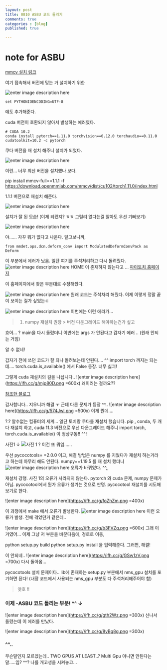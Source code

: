 ```yaml
---
layout: post
title: 0810 ASBU 코드 돌리기
comments: true
categories : [blog]
published: true

---
```


# note for ASBU

[mmcv 설치 링크](https://mmcv.readthedocs.io/en/latest/get_started/installation.html)

여기 접속해서 버전에 맞는 거 설치하기 위한 

![enter image description here](https://ifh.cc/g/GKhvCh.png)

```
set PYTHONIOENCODING=UTF-8
```
얘도 추가해준다.

cuda 버전이 호환되지 않아서 발생하는 에러였다.

```
# CUDA 10.2
conda install pytorch==1.11.0 torchvision==0.12.0 torchaudio==0.11.0 cudatoolkit=10.2 -c pytorch
```
쿠다 버전을 재 설치 해주니 설치가 되었다. 

![enter image description here](https://ifh.cc/g/PydGFD.png)

이런... 너무 최신 버전을 설치했나 보다.

pip install mmcv-full==1.1.1 -f https://download.openmmlab.com/mmcv/dist/cu102/torch1.11.0/index.html

1.1.1 버전으로 재설치 해준다.

![enter image description here](https://ifh.cc/g/16z2fM.png)

설치가 잘 된 모습! (이제 되겠지? ㅎㅎ 그럴리 없다는걸 알아도 우선 기뻐보기) 

![enter image description here](https://ifh.cc/g/SVZyMw.png)

야...... 자꾸 뭐가 없다고 나온다. 알고보니까, 

```
from mmdet.ops.dcn.deform_conv import ModulatedDeformConvPack as Deform
```

이 부분에서 에러가 났음. 일단 여기를 주석처리하고 다시 돌려줬다.
![enter image description here](https://ifh.cc/g/bOnSWr.png)
HOME 이 존재하지 않는다고 ...
[파이토치 홈페이지](https://pytorch.org/vision/0.8/_modules/torchvision/models/resnet.html)

이 홈페이지에서 찾은 부분대로 수정해줬다.

![enter image description here](https://ifh.cc/g/rRp8lC.png)
원래 코드는 주석처리 해줬다. 이제 이렇게 정말 끝이 보이는 걸가 싶었는ㄷ

![enter image description here](https://ifh.cc/g/7TsSSO.png)
이번에는 이런 에러가...

> 1) numpy 재설치 권장 > 버전 다운그레이드 해야하는건가 싶고

흐어... ? main을 다시 돌렸더니 이번에는 args 가 안된다고 갑자기 에러 ..
(원래 안되는 거임)

알 수 없네!

갑자기 전에 쓰던 코드가 잘 되나 돌려보는데 안된다.... ^^
import torch 까지는 되는데....
torch.cuda.is_available() 에서 False 등장.
너무 싫긔! 

그렇게 cuda 재설치의 길을 나섭니다..
![enter image description here](https://ifh.cc/g/mjp80D.png =600x)
왜이러는 걸까요??

[참조한 블로그](https://blog.naver.com/PostView.naver?blogId=youngwoon96&logNo=222196596736&parentCategoryNo=&categoryNo=15&viewDate=&isShowPopularPosts=true&from=search)

감사합니다.. 지우니까 해결 ㅜ
근데 다른 문제가 등장 ^^..
![enter image description here](https://ifh.cc/g/574Jwl.png =500x)
이게 뭔데....

?.? 알수없는 컴퓨터의 세계...
일단 토치랑 쿠다를 재설치 했습니다.
pip , conda, 두 개 다 재설치 하고,  cuda 11.3 버전으로 우선 다운그레이드 해주니
import torch, torch.cuda.is_available() 이 정상구동!! ^^!

사진1 ↓
![사진 1](https://ifh.cc/g/CYj8To.png)
? 이건 또 뭐임......

우선 pycocotools= =2.0.0 
이고, 해결 방법은 numpy 를 지웠다가 재설치 하는거라고 하는데 아무리 해도 안된다.
numpy==1.19.5 를 재 설치 했더니
![enter image description here](https://ifh.cc/g/4S2sjp.png)
오류가 바뀌었다. ^^,,

재설치 강행.
사진 1의 오류가 사라지지 않는다.  pytorch 와 cuda 문제, numpy 문제가 아님.
pycocotool에서 뭔가 오류가 생기는 것으로 판명. pycocotool 재설치를 시도해 보기로 한다.

![enter image description here](https://ifh.cc/g/foZhZm.png =400x)

이 과정에서 make 에서 오류가 발생한다.
![enter image description here](https://ifh.cc/g/L9OdJT.png)
이런 오류가 발생. 전에 겪었던거 같은데..

![enter image description here](https://ifh.cc/g/b3FVZq.png =600x)
그래 이거였어...
이제 그냥 저 부분을 바꾼다음에, 경로로 이동,

python setup.py build
python setup.py install
을 입력해준다. 그러면, 해결!

이 안되네..
![enter image description here](https://ifh.cc/g/GSw1zV.png =700x)
다시 돌아옴...

pycocotools 설치 문제이다..
lib에 존재하는 setup.py 부분에서 nms_gpu 설치를 포기하면 된다!
(내장 코드에서 사용되는 nms_gpu 부분도 다 주석처리해주어야 함)

> 얏호 !!

### 이제 -ASBU 코드 돌리는 부분! ^^ ↓

![enter image description here](https://ifh.cc/g/gth2Wz.png =300x)
신나서 돌렸는데 이 에러를 만났다.

![enter image description here](https://ifh.cc/g/8vBg8g.png  =300x)

### ^^..
무슨말인지 모르겠는데.. TWO GPUS AT LEAST..?
Multi Gpu 아니면 안된다는 말.....임? ^^?
나를 개고생을 시켜놓고...
